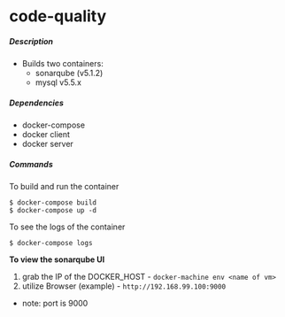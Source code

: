 # code-quality

##### Description
- Builds two containers:
  - sonarqube (v5.1.2) 
  - mysql v5.5.x

##### Dependencies
- docker-compose
- docker client
- docker server

##### Commands

To build and run the container

```
$ docker-compose build
$ docker-compose up -d
```

To see the logs of the container

```
$ docker-compose logs
```

**To view the sonarqube UI**


1. grab the IP of the DOCKER_HOST - `docker-machine env <name of vm>`
1. utilize Browser (example) - `http://192.168.99.100:9000`
  - note: port is 9000


